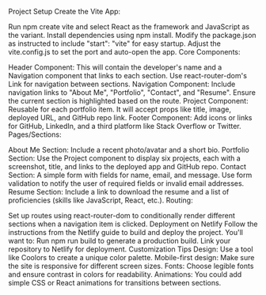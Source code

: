 Project Setup
Create the Vite App:

Run npm create vite and select React as the framework and JavaScript as the variant.
Install dependencies using npm install.
Modify the package.json as instructed to include "start": "vite" for easy startup.
Adjust the vite.config.js to set the port and auto-open the app.
Core Components:

Header Component: This will contain the developer's name and a Navigation component that links to each section.
Use react-router-dom's Link for navigation between sections.
Navigation Component: Include navigation links to "About Me", "Portfolio", "Contact", and "Resume". Ensure the current section is highlighted based on the route.
Project Component: Reusable for each portfolio item. It will accept props like title, image, deployed URL, and GitHub repo link.
Footer Component: Add icons or links for GitHub, LinkedIn, and a third platform like Stack Overflow or Twitter.
Pages/Sections:

About Me Section: Include a recent photo/avatar and a short bio.
Portfolio Section: Use the Project component to display six projects, each with a screenshot, title, and links to the deployed app and GitHub repo.
Contact Section: A simple form with fields for name, email, and message. Use form validation to notify the user of required fields or invalid email addresses.
Resume Section: Include a link to download the resume and a list of proficiencies (skills like JavaScript, React, etc.).
Routing:

Set up routes using react-router-dom to conditionally render different sections when a navigation item is clicked.
Deployment on Netlify
Follow the instructions from the Netlify guide to build and deploy the project. You'll want to:
Run npm run build to generate a production build.
Link your repository to Netlify for deployment.
Customization Tips
Design: Use a tool like Coolors to create a unique color palette.
Mobile-first design: Make sure the site is responsive for different screen sizes.
Fonts: Choose legible fonts and ensure contrast in colors for readability.
Animations: You could add simple CSS or React animations for transitions between sections.